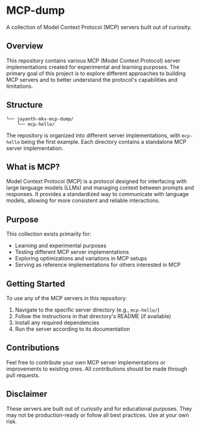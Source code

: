 # MCP-dump

A collection of Model Context Protocol (MCP) servers built out of curiosity.

## Overview

This repository contains various MCP (Model Context Protocol) server implementations created for experimental and learning purposes. The primary goal of this project is to explore different approaches to building MCP servers and to better understand the protocol's capabilities and limitations.

## Structure

```
└── jayanth-mkv-mcp-dump/
    └── mcp-hello/
```

The repository is organized into different server implementations, with `mcp-hello` being the first example. Each directory contains a standalone MCP server implementation.

## What is MCP?

Model Context Protocol (MCP) is a protocol designed for interfacing with large language models (LLMs) and managing context between prompts and responses. It provides a standardized way to communicate with language models, allowing for more consistent and reliable interactions.

## Purpose

This collection exists primarily for:

- Learning and experimental purposes
- Testing different MCP server implementations
- Exploring optimizations and variations in MCP setups
- Serving as reference implementations for others interested in MCP

## Getting Started

To use any of the MCP servers in this repository:

1. Navigate to the specific server directory (e.g., `mcp-hello/`)
2. Follow the instructions in that directory's README (if available)
3. Install any required dependencies
4. Run the server according to its documentation

## Contributions

Feel free to contribute your own MCP server implementations or improvements to existing ones. All contributions should be made through pull requests.

## Disclaimer

These servers are built out of curiosity and for educational purposes. They may not be production-ready or follow all best practices. Use at your own risk.
